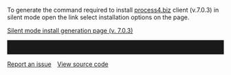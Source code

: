 To generate the command required to install [process4.biz](https://process4.biz) client (v.7.0.3) in silent mode open the link select installation options on the page.

[Silent mode install generation page (v. 7.0.3)](https://dev.process4.biz/confluence/pages/viewpage.action?pageId=100761679)
<hr style="padding-top:2rem" />
<a href="https://github.com/process4/docs/issues" target="_blank" class="bgw btn btn-primary btn-lg shadow-sm">Report an issue</a>
<a href="https://github.com/process4/docs" target="_blank" class="bgw btn btn-primary btn-lg shadow-sm" style="margin-left:10px;">View source code</a>